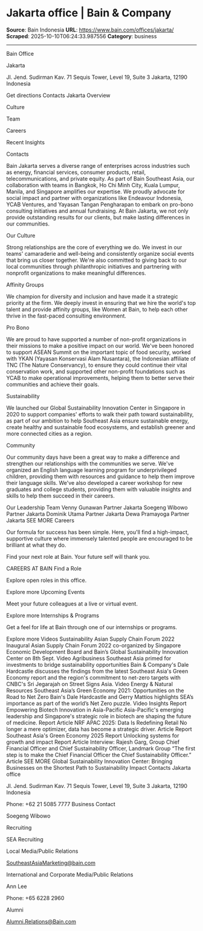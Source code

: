 # Jakarta office | Bain & Company

**Source**: Bain Indonesia
**URL**: https://www.bain.com/offices/jakarta/
**Scraped**: 2025-10-10T06:24:33.987556
**Category**: business

---

Bain Office

Jakarta

Jl. Jend. Sudirman Kav. 71
Sequis Tower, Level 19, Suite 3
Jakarta, 12190
Indonesia

Get directions
Contacts
Jakarta
Overview
 
Culture
 
Team
 
Careers
 
Recent Insights
 
Contacts
 

Bain Jakarta serves a diverse range of enterprises across industries such as energy, financial services, consumer products, retail, telecommunications, and private equity. As part of Bain Southeast Asia, our collaboration with teams in Bangkok, Ho Chi Minh City, Kuala Lumpur, Manila, and Singapore amplifies our expertise. We proudly advocate for social impact and partner with organizations like Endeavour Indonesia, YCAB Ventures, and Yayasan Tangan Pengharapan to embark on pro-bono consulting initiatives and annual fundraising. At Bain Jakarta, we not only provide outstanding results for our clients, but make lasting differences in our communities. 

Our Culture

Strong relationships are the core of everything we do. We invest in our teams' camaraderie and well-being and consistently organize social events that bring us closer together. We're also committed to giving back to our local communities through philanthropic initiatives and partnering with nonprofit organizations to make meaningful differences.

Affinity Groups

We champion for diversity and inclusion and have made it a strategic priority at the firm. We deeply invest in ensuring that we hire the world's top talent and provide affinity groups, like Women at Bain, to help each other thrive in the fast-paced consulting environment.

Pro Bono

We are proud to have supported a number of non-profit organizations in their missions to make a positive impact on our world. We've been honored to support ASEAN Summit on the important topic of food security, worked with YKAN (Yayasan Konservasi Alam Nusantara), the Indonesian affiliate of TNC (The Nature Conservancy), to ensure they could continue their vital conservation work, and supported other non-profit foundations such as YCAB to make operational improvements, helping them to better serve their communities and achieve their goals.

Sustainability

We launched our Global Sustainability Innovation Center in Singapore in 2020 to support companies' efforts to walk their path toward sustainability, as part of our ambition to help Southeast Asia ensure sustainable energy, create healthy and sustainable food ecosystems, and establish greener and more connected cities as a region.

Community

Our community days have been a great way to make a difference and strengthen our relationships with the communities we serve. We've organized an English language learning program for underprivileged children, providing them with resources and guidance to help them improve their language skills. We've also developed a career workshop for new graduates and college students, providing them with valuable insights and skills to help them succeed in their careers.

Our Leadership Team
Venny Gunawan
Partner
Jakarta
Soegeng Wibowo
Partner
Jakarta
Dominik Utama
Partner
Jakarta
Dewa Pramayoga
Partner
Jakarta
SEE MORE
Careers

Our formula for success has been simple. Here, you'll find a high-impact, supportive culture where immensely talented people are encouraged to be brilliant at what they do.

Find your next role at Bain. Your future self will thank you.

CAREERS AT BAIN
Find a Role

Explore open roles in this office. 

Explore more 
Upcoming Events

Meet your future colleagues at a live or virtual event. 

Explore more 
Internships & Programs

Get a feel for life at Bain through one of our internships or programs. 

Explore more 
Videos
Sustainability
Asian Supply Chain Forum 2022
Inaugural Asian Supply Chain Forum 2022 co-organized by Singapore Economic Development Board and Bain’s Global Sustainability Innovation Center on 8th Sept.
Video
Agribusiness
Southeast Asia primed for investments to bridge sustainability opportunities
Bain & Company's Dale Hardcastle discusses the findings from the latest Southeast Asia's Green Economy report and the region's commitment to net-zero targets with CNBC's Sri Jegarajah on Street Signs Asia.
Video
Energy & Natural Resources
Southeast Asia’s Green Economy 2021: Opportunities on the Road to Net Zero
Bain's Dale Hardcastle and Gerry Mattios highlights SEA’s importance as part of the world’s Net Zero puzzle.
Video
Insights
Report
Empowering Biotech Innovation in Asia-Pacific
Asia-Pacific's emerging leadership and Singapore's strategic role in biotech are shaping the future of medicine.
Report
Article
NRF APAC 2025: Data Is Redefining Retail
No longer a mere optimizer, data has become a strategic driver.
Article
Report
Southeast Asia's Green Economy 2025 Report
Unlocking systems for growth and impact
Report
Article
Interview: Rajesh Garg, Group Chief Financial Officer and Chief Sustainability Officer, Landmark Group
“The first step is to make the Chief Financial Officer the Chief Sustainability Officer.”
Article
SEE MORE
Global Sustainability Innovation Center: Bringing Businesses on the Shortest Path to Sustainability Impact
Contacts
Jakarta office

Jl. Jend. Sudirman Kav. 71
Sequis Tower, Level 19, Suite 3
Jakarta, 12190
Indonesia

Phone: +62 21 5085 7777
Business Contact

Soegeng Wibowo

Recruiting

SEA Recruiting

Local Media/Public Relations

SoutheastAsiaMarketing@bain.com

International and Corporate Media/Public Relations

Ann Lee

Phone: +65 6228 2960

Alumni

Alumni.Relations@Bain.com

